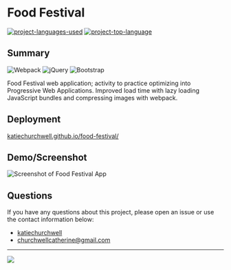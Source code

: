 # Food Festival
  [![project-languages-used](https://img.shields.io/github/languages/count/katiechurchwell/food-festival?color=important)](https://github.com/katiechurchwell/food-festival)
  [![project-top-language](https://img.shields.io/github/languages/top/katiechurchwell/food-festival?color=blueviolet)](https://github.com/katiechurchwell/food-festival)


## Summary
![Webpack](https://img.shields.io/badge/webpack-%238DD6F9.svg?style=f&logo=webpack&logoColor=black)
![jQuery](https://img.shields.io/badge/jquery-%230769AD.svg?style=f&logo=jquery&logoColor=white)
![Bootstrap](https://img.shields.io/badge/bootstrap-%23563D7C.svg?style=f&logo=bootstrap&logoColor=white)

Food Festival web application; activity to practice optimizing into Progressive Web Applications. Improved load time with lazy loading JavaScript bundles and compressing images with webpack. 

## Deployment
[katiechurchwell.github.io/food-festival/](katiechurchwell.github.io/food-festival/)

## Demo/Screenshot
![Screenshot of Food Festival App](./screenshot.png)

## Questions
  If you have any questions about this project, please open an issue or use the contact information below:
  * [katiechurchwell](https://www.github.com/katiechurchwell)
  * [churchwellcatherine@gmail.com](mailto:churchwellcatherine@gmail.com)


---
  ![](https://img.shields.io/badge/license-MIT-blue)